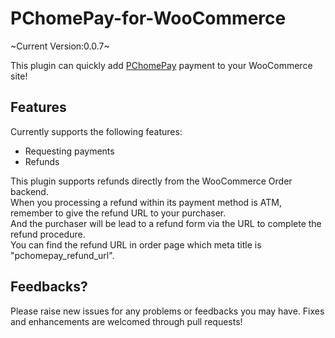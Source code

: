 # PChomePay-for-WooCommerce

~Current Version:0.0.7~

This plugin can quickly add [PChomePay](https://www.pchomepay.com.tw/) payment to your WooCommerce site!

## Features

Currently supports the following features:

* Requesting payments
* Refunds

This plugin supports refunds directly from the WooCommerce Order backend.\
When you processing a refund within its payment method is ATM, remember to give the refund URL to your purchaser.\
And the purchaser will be lead to a refund form via the URL to complete the refund procedure.\
You can find the refund URL in order page which meta title is "pchomepay_refund_url".

## Feedbacks?

Please raise new issues for any problems or feedbacks you may have. Fixes and enhancements are welcomed through pull requests!